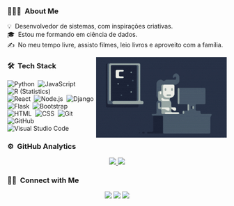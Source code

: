 
<!-- ## 👋 &nbsp;Hey there! I'm Aditya -->

### 👨🏻‍💻 &nbsp;About Me

💡 &nbsp;Desenvolvedor de sistemas, com inspirações criativas.<br>
🎓 &nbsp;Estou me formando em ciência de dados.<br>
✍️ &nbsp;No meu tempo livre, assisto filmes, leio livros e aproveito com a família.<br>


<img alt="Night Coding" src="https://raw.githubusercontent.com/AVS1508/AVS1508/master/assets/Night-Coding.gif" align="right"/>

### 🛠 &nbsp;Tech Stack

![Python](https://img.shields.io/badge/-Python-05122A?style=flat&logo=python)&nbsp;
![JavaScript](https://img.shields.io/badge/-JavaScript-05122A?style=flat&logo=javascript)&nbsp;
![R (Statistics)](https://img.shields.io/badge/-R-05122A?style=flat&logo=R&logoColor=276DC3)\
![React](https://img.shields.io/badge/-React-05122A?style=flat&logo=react)&nbsp;
![Node.js](https://img.shields.io/badge/-Node.js-05122A?style=flat&logo=node.js)&nbsp;
![Django](https://img.shields.io/badge/-Django-05122A?style=flat&logo=django&logoColor=092E20)&nbsp;
![Flask](https://img.shields.io/badge/-Flask-05122A?style=flat&logo=flask)&nbsp;
![Bootstrap](https://img.shields.io/badge/-Bootstrap-05122A?style=flat&logo=bootstrap&logoColor=563D7C)\
![HTML](https://img.shields.io/badge/-HTML-05122A?style=flat&logo=HTML5)&nbsp;
![CSS](https://img.shields.io/badge/-CSS-05122A?style=flat&logo=CSS3&logoColor=1572B6)&nbsp;
![Git](https://img.shields.io/badge/-Git-05122A?style=flat&logo=git)&nbsp;
![GitHub](https://img.shields.io/badge/-GitHub-05122A?style=flat&logo=github)&nbsp;
![Visual Studio Code](https://img.shields.io/badge/-Visual%20Studio%20Code-05122A?style=flat&logo=visual-studio-code&logoColor=007ACC)&nbsp;

### ⚙️ &nbsp;GitHub Analytics

<p align="center">
<a href="https://github.com/rsousadev">
  <img height="180em" src="https://github-readme-stats-eight-theta.vercel.app/api?username=rsousadev&show_icons=true&theme=algolia&include_all_commits=true&count_private=true"/>
  <img height="180em" src="https://github-readme-stats-eight-theta.vercel.app/api/top-langs/?username=rsousadev&layout=compact&langs_count=8&theme=algolia"/>
</a>
</p>

### 🤝🏻 &nbsp;Connect with Me

<p align="center">
<a href="https://www.linkedin.com/in/rsousadev/"><img src="https://img.shields.io/badge/-Ricardo%20De%20Maria%20Sousa-0077B5?style=flat&logo=Linkedin&logoColor=white"/></a>
<a href="mailto:ricardo.dmsousa@gmail.com"><img src="https://img.shields.io/badge/-ricardo.dmsousa@gmail.com-D14836?style=flat&logo=Gmail&logoColor=white"/></a>
<a href="https://instagram.com/ryck1093"><img src="https://img.shields.io/badge/-@risousadev-E4405F?style=flat&logo=Instagram&logoColor=white"/></a>
</p>
